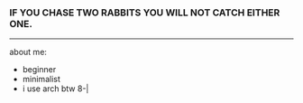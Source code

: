 ### IF YOU CHASE TWO RABBITS YOU WILL NOT CATCH EITHER ONE.
---
about me:
- beginner
- minimalist
- i use arch btw 8-|
